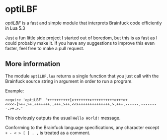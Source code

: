 # optiLBF
*optiLBF* is a fast and simple module that interprets Brainfuck code efficiently in Lua 5.3

Just a fun little side project I started out of boredom, but this is as fast as I could probably make it.
If you have any suggestions to improve this even faster, feel free to make a pull request.

More information
------------------

The module `optiLBF.lua` returns a single function that you just call with the Brainfuck source string in argument in order to run a program.

Example:

    require 'optiLBF' '++++++++++[>+++++++>++++++++++>+++>+<<<<-]>++.>+.+++++++..+++.>++.<<+++++++++++++++.>.+++.------.--------.>+.>.'

This obviously outputs the usual `Hello World!` message.

Conforming to the Brainfuck language specifications, any character except `+ - < > [ ] . ,` is treated as a comment.
